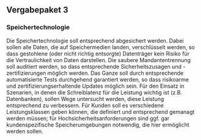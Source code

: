 ## Vergabepaket 3

### Speichertechnologie
Die Speichertechnologie soll entsprechend abgesichert werden. Dabei sollen alle Daten, die auf Speichermedien landen, verschlüsselt werden, so dass gestohlene (oder nicht richtig entsorgte) Datenträger kein Risiko für die Vertraulichkeit von Daten darstellen. Die saubere Mandantentrennung soll auditiert werden, so dass entsprechende Sicherheitszusagen und - zertifizierungen möglich werden. Das Ganze soll durch entsprechende automatisierte Tests durchgehend garantiert werden, so dass risikoarme und zertifizierungserhaltende Updates möglich sein. Für den Einsatz in Szenarien, in denen die Schreiblatenz für die Leistung wichtig ist (z.B. Datenbanken), sollen Wege untersucht werden, diese Leistung entsprechend zu verbessern. Für Kunden soll es verschiedene Leistungsklassen geben können, die definiert und entsprechend gemanagt werden müssen; für Hochsicherheitsanforderungen sind ggf. gar kundenspezifische Speicherumgebungen notwendig, die hier ermöglicht werden sollen.